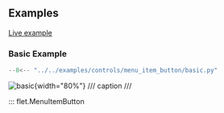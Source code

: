 ## Examples

[Live example](https://flet-controls-gallery.fly.dev/buttons/menuitembutton)

### Basic Example

```python
--8<-- "../../examples/controls/menu_item_button/basic.py"
```

![basic](../../examples/controls/menu_item_button/media/basic.gif){width="80%"}
/// caption
///

::: flet.MenuItemButton
